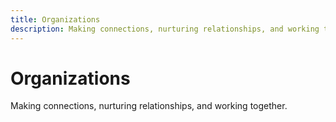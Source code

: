 ```yaml
---
title: Organizations
description: Making connections, nurturing relationships, and working together
---
```


# Organizations

Making connections, nurturing relationships, and working together.
